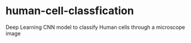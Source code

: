 # human-cell-classfication
Deep Learning CNN model to classify Human cells through a microscope image

